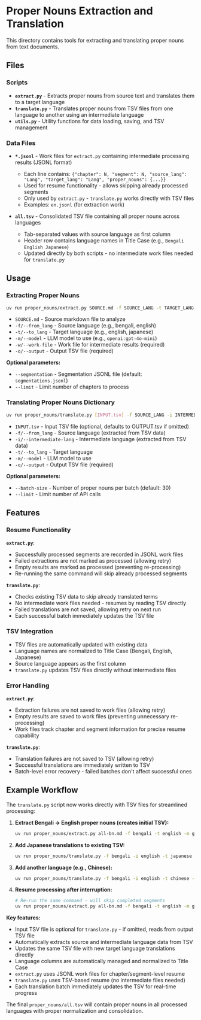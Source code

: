 # Proper Nouns Extraction and Translation

This directory contains tools for extracting and translating proper nouns from text documents.

## Files

### Scripts

- **`extract.py`** - Extracts proper nouns from source text and translates them to a target language
- **`translate.py`** - Translates proper nouns from TSV files from one language to another using an intermediate language
- **`utils.py`** - Utility functions for data loading, saving, and TSV management

### Data Files

- **`*.jsonl`** - Work files for `extract.py` containing intermediate processing results (JSONL format)
  - Each line contains: `{"chapter": N, "segment": N, "source_lang": "Lang", "target_lang": "Lang", "proper_nouns": {...}}`
  - Used for resume functionality - allows skipping already processed segments
  - Only used by `extract.py` - `translate.py` works directly with TSV files
  - Examples: `en.jsonl` (for extraction work)

- **`all.tsv`** - Consolidated TSV file containing all proper nouns across languages
  - Tab-separated values with source language as first column
  - Header row contains language names in Title Case (e.g., `Bengali	English	Japanese`)
  - Updated directly by both scripts - no intermediate work files needed for `translate.py`

## Usage

### Extracting Proper Nouns

```bash
uv run proper_nouns/extract.py SOURCE.md -f SOURCE_LANG -t TARGET_LANG -m MODEL -w WORK.jsonl -o OUTPUT.tsv
```

- `SOURCE.md` - Source markdown file to analyze
- `-f/--from_lang` - Source language (e.g., bengali, english)
- `-t/--to_lang` - Target language (e.g., english, japanese)
- `-m/--model` - LLM model to use (e.g., `openai:gpt-4o-mini`)
- `-w/--work-file` - Work file for intermediate results (required)
- `-o/--output` - Output TSV file (required)

**Optional parameters:**
- `--segmentation` - Segmentation JSONL file (default: `segmentations.jsonl`)
- `--limit` - Limit number of chapters to process

### Translating Proper Nouns Dictionary

```bash
uv run proper_nouns/translate.py [INPUT.tsv] -f SOURCE_LANG -i INTERMEDIATE_LANG -t TARGET_LANG -m MODEL -o OUTPUT.tsv
```

- `INPUT.tsv` - Input TSV file (optional, defaults to OUTPUT.tsv if omitted)
- `-f/--from_lang` - Source language (extracted from TSV data)
- `-i/--intermediate-lang` - Intermediate language (extracted from TSV data)
- `-t/--to_lang` - Target language
- `-m/--model` - LLM model to use
- `-o/--output` - Output TSV file (required)

**Optional parameters:**
- `--batch-size` - Number of proper nouns per batch (default: 30)
- `--limit` - Limit number of API calls

## Features

### Resume Functionality

**`extract.py`**:
- Successfully processed segments are recorded in JSONL work files
- Failed extractions are not marked as processed (allowing retry)
- Empty results are marked as processed (preventing re-processing)
- Re-running the same command will skip already processed segments

**`translate.py`**:
- Checks existing TSV data to skip already translated terms
- No intermediate work files needed - resumes by reading TSV directly
- Failed translations are not saved, allowing retry on next run
- Each successful batch immediately updates the TSV file

### TSV Integration

- TSV files are automatically updated with existing data
- Language names are normalized to Title Case (Bengali, English, Japanese)
- Source language appears as the first column
- `translate.py` updates TSV files directly without intermediate files

### Error Handling

**`extract.py`**:
- Extraction failures are not saved to work files (allowing retry)
- Empty results are saved to work files (preventing unnecessary re-processing)
- Work files track chapter and segment information for precise resume capability

**`translate.py`**:
- Translation failures are not saved to TSV (allowing retry)
- Successful translations are immediately written to TSV
- Batch-level error recovery - failed batches don't affect successful ones

## Example Workflow

The `translate.py` script now works directly with TSV files for streamlined processing:

1. **Extract Bengali → English proper nouns (creates initial TSV):**
   ```bash
   uv run proper_nouns/extract.py all-bn.md -f bengali -t english -m google:gemini-2.5-pro -w proper_nouns/en.jsonl -o proper_nouns/all.tsv
   ```

2. **Add Japanese translations to existing TSV:**
   ```bash
   uv run proper_nouns/translate.py -f bengali -i english -t japanese -m google:gemini-2.5-pro -o proper_nouns/all.tsv
   ```

3. **Add another language (e.g., Chinese):**
   ```bash
   uv run proper_nouns/translate.py -f bengali -i english -t chinese -m google:gemini-2.5-pro -o proper_nouns/all.tsv
   ```

4. **Resume processing after interruption:**
   ```bash
   # Re-run the same command - will skip completed segments
   uv run proper_nouns/extract.py all-bn.md -f bengali -t english -m google:gemini-2.5-pro -w proper_nouns/en.jsonl -o proper_nouns/all.tsv
   ```

**Key features:**
- Input TSV file is optional for `translate.py` - if omitted, reads from output TSV file
- Automatically extracts source and intermediate language data from TSV
- Updates the same TSV file with new target language translations directly
- Language columns are automatically managed and normalized to Title Case
- `extract.py` uses JSONL work files for chapter/segment-level resume
- `translate.py` uses TSV-based resume (no intermediate files needed)
- Each translation batch immediately updates the TSV for real-time progress

The final `proper_nouns/all.tsv` will contain proper nouns in all processed languages with proper normalization and consolidation.
